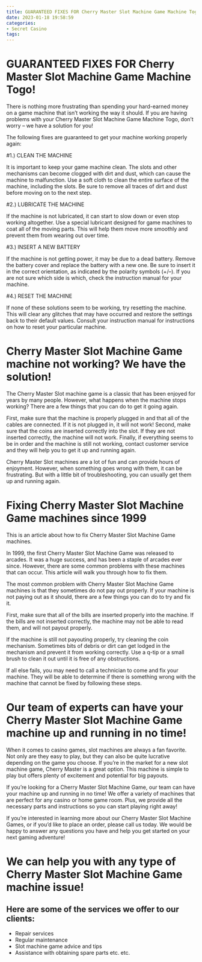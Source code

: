 ```yaml
---
title: GUARANTEED FIXES FOR Cherry Master Slot Machine Game Machine Togo!
date: 2023-01-18 19:58:59
categories:
- Secret Casino
tags:
---
```



#  GUARANTEED FIXES FOR Cherry Master Slot Machine Game Machine Togo!

There is nothing more frustrating than spending your hard-earned money on a game machine that isn’t working the way it should. If you are having problems with your Cherry Master Slot Machine Game Machine Togo, don’t worry – we have a solution for you!

The following fixes are guaranteed to get your machine working properly again:

#1.) CLEAN THE MACHINE

It is important to keep your game machine clean. The slots and other mechanisms can become clogged with dirt and dust, which can cause the machine to malfunction. Use a soft cloth to clean the entire surface of the machine, including the slots. Be sure to remove all traces of dirt and dust before moving on to the next step.

#2.) LUBRICATE THE MACHINE

If the machine is not lubricated, it can start to slow down or even stop working altogether. Use a special lubricant designed for game machines to coat all of the moving parts. This will help them move more smoothly and prevent them from wearing out over time.

#3.) INSERT A NEW BATTERY

If the machine is not getting power, it may be due to a dead battery. Remove the battery cover and replace the battery with a new one. Be sure to insert it in the correct orientation, as indicated by the polarity symbols (+/–). If you are not sure which side is which, check the instruction manual for your machine.

#4.) RESET THE MACHINE

If none of these solutions seem to be working, try resetting the machine. This will clear any glitches that may have occurred and restore the settings back to their default values. Consult your instruction manual for instructions on how to reset your particular machine.

#  Cherry Master Slot Machine Game machine not working? We have the solution!

The Cherry Master Slot machine game is a classic that has been enjoyed for years by many people. However, what happens when the machine stops working? There are a few things that you can do to get it going again.

First, make sure that the machine is properly plugged in and that all of the cables are connected. If it is not plugged in, it will not work! Second, make sure that the coins are inserted correctly into the slot. If they are not inserted correctly, the machine will not work. Finally, if everything seems to be in order and the machine is still not working, contact customer service and they will help you to get it up and running again.

Cherry Master Slot machines are a lot of fun and can provide hours of enjoyment. However, when something goes wrong with them, it can be frustrating. But with a little bit of troubleshooting, you can usually get them up and running again.

#  Fixing Cherry Master Slot Machine Game machines since 1999

This is an article about how to fix Cherry Master Slot Machine Game machines.

In 1999, the first Cherry Master Slot Machine Game was released to arcades. It was a huge success, and has been a staple of arcades ever since. However, there are some common problems with these machines that can occur. This article will walk you through how to fix them.

The most common problem with Cherry Master Slot Machine Game machines is that they sometimes do not pay out properly. If your machine is not paying out as it should, there are a few things you can do to try and fix it.

First, make sure that all of the bills are inserted properly into the machine. If the bills are not inserted correctly, the machine may not be able to read them, and will not payout properly.

If the machine is still not payouting properly, try cleaning the coin mechanism. Sometimes bits of debris or dirt can get lodged in the mechanism and prevent it from working correctly. Use a q-tip or a small brush to clean it out until it is free of any obstructions.

If all else fails, you may need to call a technician to come and fix your machine. They will be able to determine if there is something wrong with the machine that cannot be fixed by following these steps.

#  Our team of experts can have your Cherry Master Slot Machine Game machine up and running in no time!

When it comes to casino games, slot machines are always a fan favorite. Not only are they easy to play, but they can also be quite lucrative depending on the game you choose. If you’re in the market for a new slot machine game, Cherry Master is a great option. This machine is simple to play but offers plenty of excitement and potential for big payouts.

If you’re looking for a Cherry Master Slot Machine Game, our team can have your machine up and running in no time! We offer a variety of machines that are perfect for any casino or home game room. Plus, we provide all the necessary parts and instructions so you can start playing right away!

If you’re interested in learning more about our Cherry Master Slot Machine Games, or if you’d like to place an order, please call us today. We would be happy to answer any questions you have and help you get started on your next gaming adventure!

#  We can help you with any type of Cherry Master Slot Machine Game machine issue!

## Here are some of the services we offer to our clients:

- Repair services
- Regular maintenance
- Slot machine game advice and tips
- Assistance with obtaining spare parts
etc. etc.